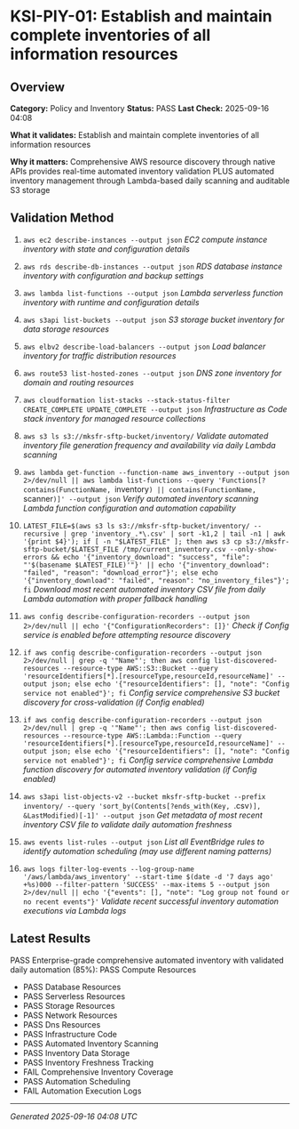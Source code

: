 # KSI-PIY-01: Establish and maintain complete inventories of all information resources

## Overview

**Category:** Policy and Inventory
**Status:** PASS
**Last Check:** 2025-09-16 04:08

**What it validates:** Establish and maintain complete inventories of all information resources

**Why it matters:** Comprehensive AWS resource discovery through native APIs provides real-time automated inventory validation PLUS automated inventory management through Lambda-based daily scanning and auditable S3 storage

## Validation Method

1. `aws ec2 describe-instances --output json`
   *EC2 compute instance inventory with state and configuration details*

2. `aws rds describe-db-instances --output json`
   *RDS database instance inventory with configuration and backup settings*

3. `aws lambda list-functions --output json`
   *Lambda serverless function inventory with runtime and configuration details*

4. `aws s3api list-buckets --output json`
   *S3 storage bucket inventory for data storage resources*

5. `aws elbv2 describe-load-balancers --output json`
   *Load balancer inventory for traffic distribution resources*

6. `aws route53 list-hosted-zones --output json`
   *DNS zone inventory for domain and routing resources*

7. `aws cloudformation list-stacks --stack-status-filter CREATE_COMPLETE UPDATE_COMPLETE --output json`
   *Infrastructure as Code stack inventory for managed resource collections*

8. `aws s3 ls s3://mksfr-sftp-bucket/inventory/`
   *Validate automated inventory file generation frequency and availability via daily Lambda scanning*

9. `aws lambda get-function --function-name aws_inventory --output json 2>/dev/null || aws lambda list-functions --query 'Functions[?contains(FunctionName, `inventory`) || contains(FunctionName, `scanner`)]' --output json`
   *Verify automated inventory scanning Lambda function configuration and automation capability*

10. `LATEST_FILE=$(aws s3 ls s3://mksfr-sftp-bucket/inventory/ --recursive | grep 'inventory_.*\.csv' | sort -k1,2 | tail -n1 | awk '{print $4}'); if [ -n "$LATEST_FILE" ]; then aws s3 cp s3://mksfr-sftp-bucket/$LATEST_FILE /tmp/current_inventory.csv --only-show-errors && echo '{"inventory_download": "success", "file": "'$(basename $LATEST_FILE)'"}' || echo '{"inventory_download": "failed", "reason": "download_error"}'; else echo '{"inventory_download": "failed", "reason": "no_inventory_files"}'; fi`
   *Download most recent automated inventory CSV file from daily Lambda automation with proper fallback handling*

11. `aws config describe-configuration-recorders --output json 2>/dev/null || echo '{"ConfigurationRecorders": []}'`
   *Check if Config service is enabled before attempting resource discovery*

12. `if aws config describe-configuration-recorders --output json 2>/dev/null | grep -q '"Name"'; then aws config list-discovered-resources --resource-type AWS::S3::Bucket --query 'resourceIdentifiers[*].[resourceType,resourceId,resourceName]' --output json; else echo '{"resourceIdentifiers": [], "note": "Config service not enabled"}'; fi`
   *Config service comprehensive S3 bucket discovery for cross-validation (if Config enabled)*

13. `if aws config describe-configuration-recorders --output json 2>/dev/null | grep -q '"Name"'; then aws config list-discovered-resources --resource-type AWS::Lambda::Function --query 'resourceIdentifiers[*].[resourceType,resourceId,resourceName]' --output json; else echo '{"resourceIdentifiers": [], "note": "Config service not enabled"}'; fi`
   *Config service comprehensive Lambda function discovery for automated inventory validation (if Config enabled)*

14. `aws s3api list-objects-v2 --bucket mksfr-sftp-bucket --prefix inventory/ --query 'sort_by(Contents[?ends_with(Key, `.csv`)], &LastModified)[-1]' --output json`
   *Get metadata of most recent inventory CSV file to validate daily automation freshness*

15. `aws events list-rules --output json`
   *List all EventBridge rules to identify automation scheduling (may use different naming patterns)*

16. `aws logs filter-log-events --log-group-name '/aws/lambda/aws_inventory' --start-time $(date -d '7 days ago' +%s)000 --filter-pattern 'SUCCESS' --max-items 5 --output json 2>/dev/null || echo '{"events": [], "note": "Log group not found or no recent events"}'`
   *Validate recent successful inventory automation executions via Lambda logs*

## Latest Results

PASS Enterprise-grade comprehensive automated inventory with validated daily automation (85%): PASS Compute Resources
- PASS Database Resources
- PASS Serverless Resources
- PASS Storage Resources
- PASS Network Resources
- PASS Dns Resources
- PASS Infrastructure Code
- PASS Automated Inventory Scanning
- PASS Inventory Data Storage
- PASS Inventory Freshness Tracking
- FAIL Comprehensive Inventory Coverage
- PASS Automation Scheduling
- FAIL Automation Execution Logs

---
*Generated 2025-09-16 04:08 UTC*